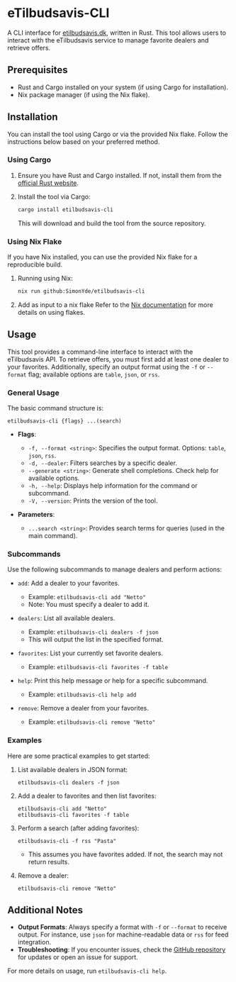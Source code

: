 # eTilbudsavis-CLI

A CLI interface for [etilbudsavis.dk](https://etilbudsavis.dk), written in Rust. This tool allows users to interact with the eTilbudsavis service to manage favorite dealers and retrieve offers.

## Prerequisites

- Rust and Cargo installed on your system (if using Cargo for installation).
- Nix package manager (if using the Nix flake).

## Installation

You can install the tool using Cargo or via the provided Nix flake. Follow the instructions below based on your preferred method.

### Using Cargo

1. Ensure you have Rust and Cargo installed. If not, install them from the [official Rust website](https://www.rust-lang.org/tools/install).

2. Install the tool via Cargo:

   ```bash
   cargo install etilbudsavis-cli
   ```

   This will download and build the tool from the source repository.

### Using Nix Flake

If you have Nix installed, you can use the provided Nix flake for a reproducible build.

1. Running using Nix:

   ```bash
   nix run github:SimonYde/etilbudsavis-cli
   ```

2. Add as input to a nix flake
   Refer to the [Nix documentation](https://nixos.org/manual/nix/stable/) for more details on using flakes.

## Usage

This tool provides a command-line interface to interact with the eTilbudsavis API. To retrieve offers, you must first add at least one dealer to your favorites. Additionally, specify an output format using the ```-f``` or ```--format``` flag; available options are ```table```, ```json```, or ```rss```.

### General Usage

The basic command structure is:

```
etilbudsavis-cli {flags} ...(search)
```

- **Flags**:
  - ```-f, --format <string>```: Specifies the output format. Options: ```table```, ```json```, ```rss```.
  - ```-d, --dealer```: Filters searches by a specific dealer.
  - ```--generate <string>```: Generate shell completions. Check help for available options.
  - ```-h, --help```: Displays help information for the command or subcommand.
  - ```-V, --version```: Prints the version of the tool.

- **Parameters**:
  - ```...search <string>```: Provides search terms for queries (used in the main command).

### Subcommands

Use the following subcommands to manage dealers and perform actions:

- ```add```: Add a dealer to your favorites.
  - Example: ```etilbudsavis-cli add "Netto"```
  - Note: You must specify a dealer to add it.

- ```dealers```: List all available dealers.
  - Example: ```etilbudsavis-cli dealers -f json```
  - This will output the list in the specified format.

- ```favorites```: List your currently set favorite dealers.
  - Example: ```etilbudsavis-cli favorites -f table```

- ```help```: Print this help message or help for a specific subcommand.
  - Example: ```etilbudsavis-cli help add```

- ```remove```: Remove a dealer from your favorites.
  - Example: ```etilbudsavis-cli remove "Netto"```

### Examples

Here are some practical examples to get started:

1. List available dealers in JSON format:
   ```
   etilbudsavis-cli dealers -f json
   ```

2. Add a dealer to favorites and then list favorites:
   ```
   etilbudsavis-cli add "Netto"
   etilbudsavis-cli favorites -f table
   ```

3. Perform a search (after adding favorites):
   ```
   etilbudsavis-cli -f rss "Pasta"
   ```
   - This assumes you have favorites added. If not, the search may not return results.

4. Remove a dealer:
   ```
   etilbudsavis-cli remove "Netto"
   ```

## Additional Notes

- **Output Formats**: Always specify a format with ```-f``` or ```--format``` to receive output. For instance, use ```json``` for machine-readable data or ```rss``` for feed integration.
- **Troubleshooting**: If you encounter issues, check the [GitHub repository](https://github.com/SimonYde/eTilbudsavis-CLI) for updates or open an issue for support.

For more details on usage, run ```etilbudsavis-cli help```.
